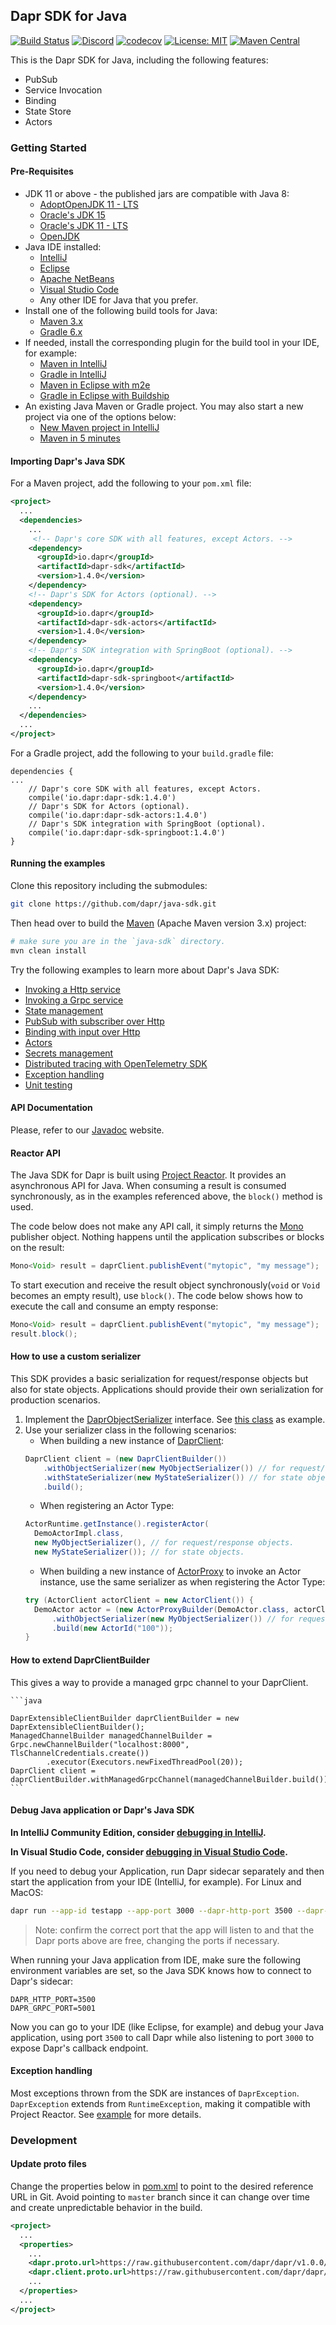 ## Dapr SDK for Java

[![Build Status](https://github.com/dapr/java-sdk/workflows/Build/badge.svg?event=push&branch=master)](https://github.com/dapr/java-sdk/actions?workflow=Build)
[![Discord](https://img.shields.io/discord/778680217417809931)](https://discord.com/channels/778680217417809931/778749797242765342) 
[![codecov](https://codecov.io/gh/dapr/java-sdk/branch/master/graph/badge.svg)](https://codecov.io/gh/dapr/java-sdk)
[![License: MIT](https://img.shields.io/badge/License-MIT-yellow.svg)](https://opensource.org/licenses/MIT)
[![Maven Central](https://img.shields.io/maven-central/v/io.dapr/dapr-sdk.svg?label=Maven%20Central)](https://search.maven.org/search?q=g:%22io.dapr%22%20AND%20a:%22dapr-sdk%22)

This is the Dapr SDK for Java, including the following features:

* PubSub
* Service Invocation
* Binding
* State Store
* Actors

### Getting Started

#### Pre-Requisites
* JDK 11 or above - the published jars are compatible with Java 8:
    * [AdoptOpenJDK 11 - LTS](https://adoptopenjdk.net/)
    * [Oracle's JDK 15](https://www.oracle.com/java/technologies/javase-jdk15-downloads.html)
    * [Oracle's JDK 11 - LTS](https://www.oracle.com/java/technologies/javase-jdk11-downloads.html)
    * [OpenJDK](https://openjdk.java.net/)
* Java IDE installed:
    * [IntelliJ](https://www.jetbrains.com/idea/download/)
    * [Eclipse](https://www.eclipse.org/downloads/)
    * [Apache NetBeans](https://netbeans.apache.org/download/index.html)
    * [Visual Studio Code](https://code.visualstudio.com/Download)
    * Any other IDE for Java that you prefer.
* Install one of the following build tools for Java:
    * [Maven 3.x](https://maven.apache.org/install.html)
    * [Gradle 6.x](https://gradle.org/install/)
* If needed, install the corresponding plugin for the build tool in your IDE, for example:
    * [Maven in IntelliJ](https://www.jetbrains.com/help/idea/maven.html)
    * [Gradle in IntelliJ](https://www.jetbrains.com/help/idea/gradle-settings.html)
    * [Maven in Eclipse with m2e](https://projects.eclipse.org/projects/technology.m2e)
    * [Gradle in Eclipse with Buildship](https://projects.eclipse.org/projects/tools.buildship)
* An existing Java Maven or Gradle project. You may also start a new project via one of the options below:
    * [New Maven project in IntelliJ](https://www.jetbrains.com/help/idea/maven-support.html#create_new_maven_project)
    * [Maven in 5 minutes](https://maven.apache.org/guides/getting-started/maven-in-five-minutes.html)

#### Importing Dapr's Java SDK
For a Maven project, add the following to your `pom.xml` file:
```xml
<project>
  ...
  <dependencies>
    ...
     <!-- Dapr's core SDK with all features, except Actors. -->
    <dependency>
      <groupId>io.dapr</groupId>
      <artifactId>dapr-sdk</artifactId>
      <version>1.4.0</version>
    </dependency>
    <!-- Dapr's SDK for Actors (optional). -->
    <dependency>
      <groupId>io.dapr</groupId>
      <artifactId>dapr-sdk-actors</artifactId>
      <version>1.4.0</version>
    </dependency>
    <!-- Dapr's SDK integration with SpringBoot (optional). -->
    <dependency>
      <groupId>io.dapr</groupId>
      <artifactId>dapr-sdk-springboot</artifactId>
      <version>1.4.0</version>
    </dependency>
    ...
  </dependencies>
  ...
</project>
```

For a Gradle project, add the following to your `build.gradle` file:

```
dependencies {
...
    // Dapr's core SDK with all features, except Actors.
    compile('io.dapr:dapr-sdk:1.4.0')
    // Dapr's SDK for Actors (optional).
    compile('io.dapr:dapr-sdk-actors:1.4.0')
    // Dapr's SDK integration with SpringBoot (optional).
    compile('io.dapr:dapr-sdk-springboot:1.4.0')
}
```

#### Running the examples
Clone this repository including the submodules:

```sh
git clone https://github.com/dapr/java-sdk.git
```

Then head over to build the [Maven](https://maven.apache.org/install.html) (Apache Maven version 3.x) project:

```sh
# make sure you are in the `java-sdk` directory.
mvn clean install
```

Try the following examples to learn more about Dapr's Java SDK:
* [Invoking a Http service](./examples/src/main/java/io/dapr/examples/invoke/http)
* [Invoking a Grpc service](./examples/src/main/java/io/dapr/examples/invoke/grpc)
* [State management](./examples/src/main/java/io/dapr/examples/state)
* [PubSub with subscriber over Http](./examples/src/main/java/io/dapr/examples/pubsub/http)
* [Binding with input over Http](./examples/src/main/java/io/dapr/examples/bindings/http)
* [Actors](./examples/src/main/java/io/dapr/examples/actors/)
* [Secrets management](./examples/src/main/java/io/dapr/examples/secrets)
* [Distributed tracing with OpenTelemetry SDK](./examples/src/main/java/io/dapr/examples/tracing)
* [Exception handling](./examples/src/main/java/io/dapr/examples/exception)
* [Unit testing](./examples/src/main/java/io/dapr/examples/unittesting)

#### API Documentation

Please, refer to our [Javadoc](https://dapr.github.io/java-sdk/) website.

#### Reactor API

The Java SDK for Dapr is built using [Project Reactor](https://projectreactor.io/). It provides an asynchronous API for Java. When consuming a result is consumed synchronously, as in the examples referenced above, the `block()` method is used.

The code below does not make any API call, it simply returns the [Mono](https://projectreactor.io/docs/core/release/api/reactor/core/publisher/Mono.html) publisher object. Nothing happens until the application subscribes or blocks on the result:

```java
Mono<Void> result = daprClient.publishEvent("mytopic", "my message");
```

To start execution and receive the result object synchronously(`void` or `Void` becomes an empty result), use `block()`. The code below shows how to execute the call and consume an empty response:
```java
Mono<Void> result = daprClient.publishEvent("mytopic", "my message");
result.block();
```

#### How to use a custom serializer

This SDK provides a basic serialization for request/response objects but also for state objects. Applications should provide their own serialization for production scenarios.

1. Implement the [DaprObjectSerializer](https://dapr.github.io/java-sdk/io/dapr/serializer/DaprObjectSerializer.html) interface. See [this class](sdk-actors/src/test/java/io/dapr/actors/runtime/JavaSerializer.java) as example.
2. Use your serializer class in the following scenarios:
    * When building a new instance of [DaprClient](https://dapr.github.io/java-sdk/io/dapr/client/DaprClient.html):
    ```java
    DaprClient client = (new DaprClientBuilder())
        .withObjectSerializer(new MyObjectSerializer()) // for request/response objects.
        .withStateSerializer(new MyStateSerializer()) // for state objects.
        .build();
    ```
    * When registering an Actor Type:
    ```java
    ActorRuntime.getInstance().registerActor(
      DemoActorImpl.class,
      new MyObjectSerializer(), // for request/response objects.
      new MyStateSerializer()); // for state objects.
    ```
    * When building a new instance of [ActorProxy](https://dapr.github.io/java-sdk/io/dapr/actors/client/ActorProxy.html) to invoke an Actor instance, use the same serializer as when registering the Actor Type:
    ```java
    try (ActorClient actorClient = new ActorClient()) {
      DemoActor actor = (new ActorProxyBuilder(DemoActor.class, actorClient))
          .withObjectSerializer(new MyObjectSerializer()) // for request/response objects.
          .build(new ActorId("100"));
    }
    ```


#### How to extend DaprClientBuilder

This gives a way to provide a managed grpc channel to your DaprClient.

    ```java
   
    DaprExtensibleClientBuilder daprClientBuilder = new DaprExtensibleClientBuilder();
    ManagedChannelBuilder managedChannelBuilder = Grpc.newChannelBuilder("localhost:8000", TlsChannelCredentials.create())
            .executor(Executors.newFixedThreadPool(20));
    DaprClient client = daprClientBuilder.withManagedGrpcChannel(managedChannelBuilder.build()).build();
    ```


#### Debug Java application or Dapr's Java SDK

**In IntelliJ Community Edition, consider [debugging in IntelliJ](https://docs.dapr.io/developing-applications/ides/intellij/).**

**In Visual Studio Code, consider [debugging in Visual Studio Code](https://docs.dapr.io/developing-applications/ides/vscode-debugging/).**

If you need to debug your Application, run Dapr sidecar separately and then start the application from your IDE (IntelliJ, for example).
For Linux and MacOS:

```sh
dapr run --app-id testapp --app-port 3000 --dapr-http-port 3500 --dapr-grpc-port 5001
```

> Note: confirm the correct port that the app will listen to and that the Dapr ports above are free, changing the ports if necessary.

When running your Java application from IDE, make sure the following environment variables are set, so the Java SDK knows how to connect to Dapr's sidecar:
```
DAPR_HTTP_PORT=3500
DAPR_GRPC_PORT=5001
```

Now you can go to your IDE (like Eclipse, for example) and debug your Java application, using port `3500` to call Dapr while also listening to port `3000` to expose Dapr's callback endpoint.

#### Exception handling

Most exceptions thrown from the SDK are instances of `DaprException`. `DaprException` extends from `RuntimeException`, making it compatible with Project Reactor. See [example](./examples/src/main/java/io/dapr/examples/exception) for more details.

### Development

#### Update proto files

Change the properties below in [pom.xml](./pom.xml) to point to the desired reference URL in Git. Avoid pointing to `master` branch since it can change over time and create unpredictable behavior in the build.

```xml
<project>
  ...
  <properties>
    ...
    <dapr.proto.url>https://raw.githubusercontent.com/dapr/dapr/v1.0.0/pkg/proto/dapr/dapr.proto</dapr.proto.url>
    <dapr.client.proto.url>https://raw.githubusercontent.com/dapr/dapr/v1.0.0/pkg/proto/daprclient/daprclient.proto</dapr.client.proto.url>
    ...
  </properties>
  ...
</project>
```
